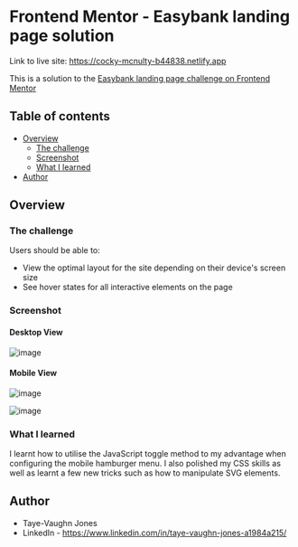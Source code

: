 # Frontend Mentor - Easybank landing page solution

Link to live site: https://cocky-mcnulty-b44838.netlify.app

This is a solution to the [Easybank landing page challenge on Frontend Mentor](https://www.frontendmentor.io/challenges/easybank-landing-page-WaUhkoDN)

## Table of contents

- [Overview](#overview)
  - [The challenge](#the-challenge)
  - [Screenshot](#screenshot)
  - [What I learned](#what-i-learned)
- [Author](#author)


## Overview

### The challenge

Users should be able to:

- View the optimal layout for the site depending on their device's screen size
- See hover states for all interactive elements on the page

### Screenshot
#### Desktop View
![image](https://user-images.githubusercontent.com/43976584/127934976-5bdda39e-3b1a-4385-9393-3279b3302130.png)

#### Mobile View
![image](https://user-images.githubusercontent.com/43976584/127935075-1dd3406d-c637-4ece-a666-479a3f0eadcd.png)

![image](https://user-images.githubusercontent.com/43976584/127935121-60ec21f6-04ef-4262-bcb5-f49dac5299fc.png)



### What I learned

I learnt how to utilise the JavaScript toggle method to my advantage when configuring the mobile hamburger menu. I also polished my CSS skills as well as learnt a few new tricks such as how to manipulate SVG elements.



## Author

- Taye-Vaughn Jones
- LinkedIn - https://www.linkedin.com/in/taye-vaughn-jones-a1984a215/

